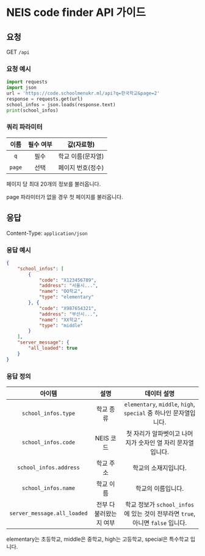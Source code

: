 # NEIS code finder API 가이드
## 요청
GET `/api`

### 요청 예시
```python
import requests
import json
url = 'https://code.schoolmenukr.ml/api?q=한국학교&page=2'
response = requests.get(url)
school_infos = json.loads(response.text)
print(school_infos)
```

### 쿼리 파라미터
|이름|필수 여부|값(자료형)|
|:--:|:--:|:--:|
|`q`|필수|학교 이름(문자열)|
|`page`|선택|페이지 번호(정수)|

페이지 당 최대 20개의 정보를 불러옵니다.

page 파라미터가 없을 경우 첫 페이지를 불러옵니다.

## 응답
Content-Type: `application/json`

### 응답 예시
```json
{
    "school_infos": [
        {
            "code": "X123456789",
            "address": "서울시...",
            "name": "OO학교",
            "type": "elementary"
        }, {
            "code": "X987654321",
            "address": "부산시...",
            "name": "XX학교",
            "type": "middle"
        }
    ],
    "server_message": {
        "all_loaded": true
    }
}
```

### 응답 정의
|아이템|설명|데이터 설명|
|:--:|:--:|:--:|
|`school_infos.type`|학교 종류|`elementary`, `middle`, `high`, `special` 중 하나인 문자열입니다.|
|`school_infos.code`|NEIS 코드|첫 자리가 알파벳이고 나머지가 숫자인 열 자리 문자열입니다.|
|`school_infos.address`|학교 주소|학교의 소재지입니다.|
|`school_infos.name`|학교 이름|학교의 이름입니다.|
|`server_message.all_loaded`|전부 다 불러왔는지 여부|학교 정보가 `school_infos`에 있는 것이 전부라면 `true`, 아니면 `false` 입니다.|

elementary는 초등학교, middle은 중학교, high는 고등학교, special은 특수학교 입니다.